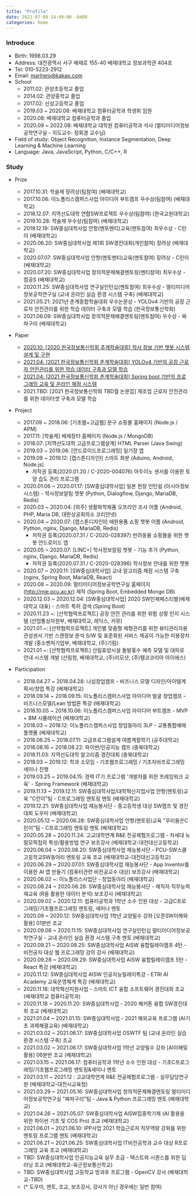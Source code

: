 ```yaml
---
title: "Profile"
date: 2021-07-09 14:49:00 -0400
categories: home
---
```

### Introduce
- Birth: 1998.03.29
- Address: 대전광역시 서구 배재로 155-40 배재대학교 정보과학관 404호
- Tel: 010-5223-2912
- Email: marlrero@kakao.com
- School
  - 2011.02: 관양초등학교 졸업
  - 2014.02: 관양중학교 졸업
  - 2017.02: 신성고등학교 졸업
  - 2019.03 ~ 2020.08: 배재대학교 컴퓨터공학과 학생회 임원
  - 2020.08: 배재대학교 컴퓨터공학과 졸업
  - 2020.09 ~ 2022.08: 배재대학교 대학원 컴퓨터공학과 석사 (멀티미디어정보공학연구실 - 지도교수: 정회경 교수님)
- Field of study: Object Recognition, Instance Segmentation, Deep Learning & Machine Learning
- Language: Java, JavaScript, Python, C/C++, R

### Study
- Prize
  - 2017.10.31: 학술제 장려상(팀참여) (배재대학교)
  - 2017.10.06: 이노폴리스캠퍼스사업 아이디어 부트캠프 우수상(팀참여) (배재대학교)
  - 2018.12.07: 지역선도대학 연합SW프로젝트 우수상(팀참여) (한국교원대학교)
  - 2019.10.28: 학술제 우수상(팀참여) (배재대학교)
  - 2019.12.19: SW중심대학사업 안항(멘토멘티)교육(멘토참여) 최우수상 - C린이 (배재대학교)
  - 2020.06.20: SW중심대학사업 제1회 SW경진대회(개인참여) 장려상 (배재대학교)
  - 2020.07.07: SW중심대학사업 안항(멘토멘티)교육(멘토참여) 장려상 - C린이 (배재대학교)
  - 2020.07.20: SW중심대학사업 창의적문제해결멘토링(멘티참여) 최우수상 - 컴공S (배재대학교)
  - 2020.11.25: SW중심대학사업 연구실인턴십(멘토참여) 최우수상 - 멀티미디어정보공학연구실 (교내 온라인 실습 환경 시스템 구축) (배재대학교)
  - 2021.05.21: 2021년 춘계종합학술대회 우수논문상 - YOLOv4 기반의 공장 근로자 안전관리를 위한 학습 데이터 구축과 모델 학습 (한국정보통신학회)
  - 2021.06.09: SW중심대학사업 창의적문제해결멘토링(멘토참여) 우수상 - 짜파구리 (배재대학교)
  
- Paper
  - [2020.10: [2020 한국정보통신학회 추계학술대회] 학사 정보 기반 챗봇 시스템 설계 및 구현](https://www.dbpia.co.kr/journal/articleDetail?nodeId=NODE10490539)
  - [2021.04: [2021 한국정보통신학회 춘계학술대회] YOLOv4 기반의 공장 근로자 안전관리를 위한 학습 데이터 구축과 모델 학습](https://www.dbpia.co.kr/journal/articleDetail?nodeId=NODE10565966)
  - [2021.04: [2021 한국정보통신학회 춘계학술대회] Spring boot 기반의 프로그래밍 교육 및 온라인 채점 시스템](https://www.dbpia.co.kr/journal/articleDetail?nodeId=NODE10566056)
  - 2021.TBD: [2021 한국정보통신학회 TBD월 논문집] 제조업 근로자 안전관리를 위한 데이터셋 구축과 모델 학습

- Project
  - 2017.09 ~ 2018.06: [기초웹+고급웹] 문구 쇼핑몰 홈페이지 (Node.js / APM)
  - 2017.11: [학술제] 배재장터 홈페이지 (Node.js / MongoDB)
  - 2018.07: [지역선도대학 고급프로그램설계] HTML Parser (Java Swing)
  - 2019.03 ~ 2019.06: [안드로이드프로그래밍] 일기장 앱
  - 2019.09 ~ 2019.12: [캡스톤디자인I] 스마트 화분 (Aduino, Android, Node.js)
    - 저작권 등록(2020.01.20 / C-2020-004076) 아두이노 센서를 이용한 토양 습도 관리 프로그램
  - 2020.01.06 ~ 2020.01.17: [SW중심대학사업] 일본 현장 인턴쉽 (아시아정보시스템) - 학사정보알림 챗봇 (Python, Dialogflow, Django, MariaDB, Redis)
  - 2020.03 ~ 2020.04: [외주] 생활화학제품 오프라인 조사 어플 (Android, PHP, Maria DB, 대한상공회의소 코리안넷)
  - 2020.04 ~ 2020.07: [캡스톤디자인II] 애완용품 쇼핑 챗봇 어플 (Android, Python, nginx, Django, MariaDB, Redis)
    - 저작권 등록(2020.07.31 / C-2020-028397) 반려동물 쇼핑몰을 위한 챗봇 안드로이드 앱
  - 2020.05 ~ 2020.07: [LINC+] 학사정보알림 챗봇 - 기능 추가 (Python, nginx, Django, MariaDB, Redis)
    - 저작권 등록(2020.07.31 / C-2020-028396) 학사정보 안내를 위한 챗봇
  - 2020.07 ~ 2020.11: [SW중심대학사업] 교내 알고리즘 채점 시스템 구축 (nginx, Spring Boot, MariaDB, React)
  - 2020.08 ~ 2020.09: 멀티미디어정보공학연구실 홈페이지(http://mie.pcu.ac.kr) 제작 (Spring Boot, Embedded Mongo DB)
  - 2020.12.03 ~ 2020.12.04: [SW중심대학사업] 2020 SW인재페스티벌(배재대학교 대표) - 스마트 특허 검색 (Spring Boot)
  - 2020.11.23 ~: [산학협력프로젝트] 공장 안전 관리를 위한 위험 상황 인지 시스템 (산업통상자원부, 배재대학교, 레딕스, 커뮤)
  - 2021.01 ~: [산학협력프로젝트] 개인별 맞춤형 체형관리를 위한 뷰티관리자용 관성센서 기반 스캔정보 분석 S/W 및 표준화된 서비스 제공이 가능한 미용장치 개발 (중소벤처기업부, 배재대학교, (주)기림)
  - 2021.01 ~: [산학협력프로젝트] 산림휴양시설 돌발홍수 예측 모델 및 대피로 안내 시스템 개발 (산림청, 배재대학교, (주)리모샷, (주)텔코코리아 아이에스)
  
- Participation
  - 2018.04.27 ~ 2018.04.28: 나섬창업캠프 - 비즈니스 모델 디자인/아이템계획서/창업 특강 (배재대학교)
  - 2018.09.14 ~ 2018.09.15: 이노폴리스캠퍼스사업 아이디어 발굴 창업캠프 - 비즈니스모델/Lean 방법론 특강 (배재대학교)
  - 2018.10.05 ~ 2018.10.06: 이노폴리스캠퍼스사업 아이디어 부트캠프 - MVP + BM 시뮬레이션 (배재대학교)
  - 2018.03 ~ 2018.12: 이노폴리스캠퍼스사업 창업동아리 3LP - 교통통합예매플랫폼 (배재대학교)
  - 2018.06.25 ~ 2018.07.11: 고급프로그램설계 여름계절학기 (공주대학교)
  - 2018.08.16 ~ 2018.08.22: 파이썬/인공지능 캠프 (충북대학교)
  - 2018.11.03: 지역선도대학 알고리즘 경진대회 (충북대학교)
  - 2018.03 ~ 2019.12: 학과 소모임 - 기초웹프로그래밍 / 기초자바프로그래밍 세미나 진행
  - 2019.03.25 ~ 2019.04.15: 경력 IT기 프로그램 '개발자를 위한 프레임워크 교육' - Spring Framework (배재대학교)
  - 2019.11.13 ~ 2019.12.11: SW중심대학사업/대학혁신지업사업 안항(멘토링)교육 "C린이"팀 - C프로그래밍 멘토링 멘토 (배재대학교)
  - 2019.12.21: SW중심대학사업 재능봉사단 - 중고등학생 대상 SW캠프 및 경진대회 도우미 (배재대학교)
  - 2020.05.12 ~ 2020.06.28: SW중심대학사업 안항(멘토링)교육 "우리들은C린이"팀 - C프로그래밍 멘토링 멘토 (배재대학교)
  - 2020.05.28 ~ 2020.11.24: 고교대학연계 R&E 전공체험프로그램 - 차세대 뉴럴모픽칩의 특성/활용방법 연구 보조강사 (배재대학교-대전대신고등학교)
  - 2020.06.04 ~ 2020.08.20: SW중심대학사업 재능봉사단 - PCU-SW스쿨 고등학교SW동아리 멘토링 교육 조교 (배재대학교-대전대신고등학교)
  - 2020.06.29 ~ 2020.07.01: SW중심대학사업 재능봉사단 - App Inventor를 이용한 AI 앱 만들기 (컴퓨터관련 비전공교수 대상) 보조강사 (배재대학교)
  - 2020.06.02 ~: 이노폴리스사업단 - 창업동아리 (배재대학교)
  - 2020.08.24 ~ 2020.08.28: SW중심대학사업 재능봉사단 - 재직자 직무능력 재교육 (R을 활용한 데이터 분석) 보조강사 (배재대학교)
  - 2020.09.02 ~ 2020.12.11: 컴퓨터공학과 1학년 소수 인원 대상 - 고급C프로그래밍/기초웹프로그래밍 멘토링, 세미나 멘토
  - 2020.09 ~ 2020.12: SW중심대학사업 1학년 교양필수 강좌 [오픈SW이해와활용] 01분반 조교
  - 2020.09.08 ~ 2020.11.15: SW중심대학사업 연구실인턴십 멀티미디어정보공학연구실 - 교내 온라인 실습 환경 시스템 구축 멘토 (배재대학교)
  - 2020.09.21 ~ 2020.09.25: SW중심대학사업 AISW 융합릴레이캠프 4탄 - 비전공자 대상 웹 프로그래밍 강의 강사 (배재대학교)
  - 2020.09.28 ~ 2020.09.29: SW중심대학사업 AISW 융합릴레이캠프 5탄 - React 특강 (배재대학교)
  - 2020.11.12: SW중심대학사업 AISW 인공지능릴레이특강 - ETRI AI Academy 교육운영체계 특강 (배재대학교)
  - 2020.11.18: 대학혁신지원사업 - 스마트 ICT 융합 소프트웨어 경진대회 조교 (배재대학교 컴퓨터공학과)
  - 2020.11.18 ~ 2020.11.20: SW중심대학사업 - 2020 해커톤 융합 SW경진대회 조교 (배재대학교)
  - 2021.01.04 ~ 2021.01.15: SW중심대학사업 - 2021 해외교육 프로그램 (AI기초 과제해결교육) (배재대학교)
  - 2021.03.02 ~ 2021.06.17: SW중심대학사업 OSWTF 팀 (교내 온라인 실습 환경 시스템 구축) 조교
  - 2021.03.02 ~ 2021.06.17: SW중심대학사업 1학년 교양필수 강좌 [AI이해및활용] 06분반 조교 (배재대학교)
  - 2021.03.15 ~ 2021.06.17: 컴퓨터공학과 1학년 소수 인원 대상 - 기초C프로그래밍/기초웹프로그래밍 멘토링&세미나 멘토
  - 2021.03.11 ~ 2021.12   : 고교대학연계 R&E 전공체험프로그램 - 실무담당연구원 (배재대학교-대전시교육청)
  - 2021.03.29 ~ 2021.05.16: SW중심대학사업 창의적문제해결멘토링 멀티미디어정보공학연구실 "짜파구리"팀 - Java & Python 프로그래밍 멘토 (배재대학교)
  - 2021.04.26 ~ 2021.05.07: SW중심대학사업 AISW집중학기제 (AI 활용을 위한 파이썬 기초 및 COS Pro) 조교 (배재대학교)
  - 2021.06.01 ~ 2021.06.10: IPP사업 2021 학습근로자 직무역량 강화를 위한 멘토링 프로그램 멘토 (배재대학교)
  - 2021.06.21 ~ 2021.06.25: SW중심대학사업 IT비전공학과 교수 대상 R프로그래밍 교육 조교 (배재대학교)
  - TBD: SW중심대학사업 인공지능교육 실무 초급 - 텍스트와 시퀀스를 위한 딥러닝 조교 (배재대학교-육군정보통신학교)
  - TBD: SW중심대학사업 고등학교 방과후 프로그램 - OpenCV 강사 (배재대학교-TBD)
  - (* 도우미, 멘토, 조교, 보조강사, 강사가 아닌 경우에는 일반 참여)
